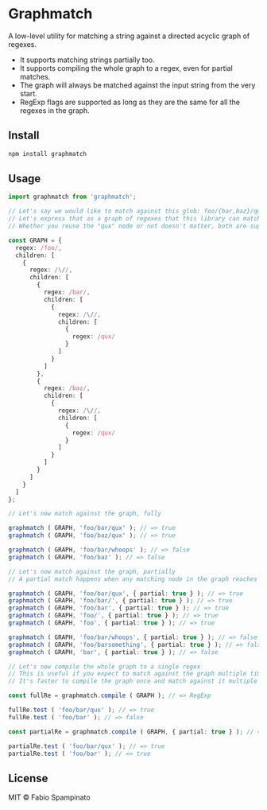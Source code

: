 # Graphmatch

A low-level utility for matching a string against a directed acyclic graph of regexes.

- It supports matching strings partially too.
- It supports compiling the whole graph to a regex, even for partial matches.
- The graph will always be matched against the input string from the very start.
- RegExp flags are supported as long as they are the same for all the regexes in the graph.

## Install

```sh
npm install graphmatch
```

## Usage

```ts
import graphmatch from 'graphmatch';

// Let's say we would like to match against this glob: foo/{bar,baz}/qux
// Let's express that as a graph of regexes that this library can match against
// Whether you reuse the "qux" node or not doesn't matter, both are supported

const GRAPH = {
  regex: /foo/,
  children: [
    {
      regex: /\//,
      children: [
        {
          regex: /bar/,
          children: [
            {
              regex: /\//,
              children: [
                {
                  regex: /qux/
                }
              ]
            }
          ]
        },
        {
          regex: /baz/,
          children: [
            {
              regex: /\//,
              children: [
                {
                  regex: /qux/
                }
              ]
            }
          ]
        }
      ]
    }
  ]
};

// Let's now match against the graph, fully

graphmatch ( GRAPH, 'foo/bar/qux' ); // => true
graphmatch ( GRAPH, 'foo/baz/qux' ); // => true

graphmatch ( GRAPH, 'foo/bar/whoops' ); // => false
graphmatch ( GRAPH, 'foo/baz' ); // => false

// Let's now match against the graph, partially
// A partial match happens when any matching node in the graph reaches the end of the string

graphmatch ( GRAPH, 'foo/bar/qux', { partial: true } ); // => true
graphmatch ( GRAPH, 'foo/bar/', { partial: true } ); // => true
graphmatch ( GRAPH, 'foo/bar', { partial: true } ); // => true
graphmatch ( GRAPH, 'foo/', { partial: true } ); // => true
graphmatch ( GRAPH, 'foo', { partial: true } ); // => true

graphmatch ( GRAPH, 'foo/bar/whoops', { partial: true } ); // => false
graphmatch ( GRAPH, 'foo/barsomething', { partial: true } ); // => false
graphmatch ( GRAPH, 'bar', { partial: true } ); // => false

// Let's now compile the whole graph to a single regex
// This is useful if you expect to match against the graph multiple times
// It's faster to compile the graph once and match against it multiple times

const fullRe = graphmatch.compile ( GRAPH ); // => RegExp

fullRe.test ( 'foo/bar/qux' ); // => true
fullRe.test ( 'foo/bar' ); // => false

const partialRe = graphmatch.compile ( GRAPH, { partial: true } ); // => RegExp

partialRe.test ( 'foo/bar/qux' ); // => true
partialRe.test ( 'foo/bar' ); // => true
```

## License

MIT © Fabio Spampinato
